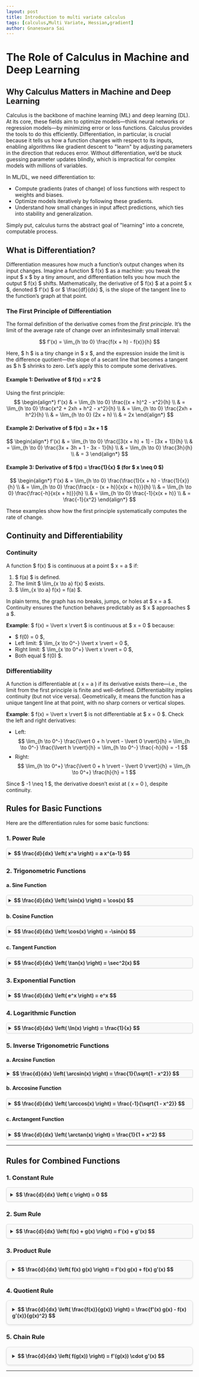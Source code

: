 ```yaml
---
layout: post
title: Introduction to multi variate calculus
tags: [calculus,Multi Variate, Hessian,gradient]
author: Gnaneswara Sai
---
```

<!-- {%- include mathjax.html -%} -->


<!--more-->
# The Role of Calculus in Machine and Deep Learning

## Why Calculus Matters in Machine and Deep Learning

Calculus is the backbone of machine learning (ML) and deep learning (DL). At its core, these fields aim to optimize models—think neural networks or regression models—by minimizing error or loss functions. Calculus provides the tools to do this efficiently. Differentiation, in particular, is crucial because it tells us how a function changes with respect to its inputs, enabling algorithms like gradient descent to "learn" by adjusting parameters in the direction that reduces error. Without differentiation, we’d be stuck guessing parameter updates blindly, which is impractical for complex models with millions of variables.

In ML/DL, we need differentiation to:
- Compute gradients (rates of change) of loss functions with respect to weights and biases.
- Optimize models iteratively by following these gradients.
- Understand how small changes in input affect predictions, which ties into stability and generalization.

Simply put, calculus turns the abstract goal of "learning" into a concrete, computable process.

## What is Differentiation?

Differentiation measures how much a function’s output changes when its input changes. Imagine a function $ f(x) $ as a machine: you tweak the input $ x $ by a tiny amount, and differentiation tells you how much the output $ f(x) $ shifts. Mathematically, the derivative of $ f(x) $ at a point $ x $, denoted $ f'(x) $ or $ \frac{df}{dx} $, is the slope of the tangent line to the function’s graph at that point.

### The First Principle of Differentiation

The formal definition of the derivative comes from the *first principle*. It’s the limit of the average rate of change over an infinitesimally small interval:

$$ 
f'(x) = \lim_{h \to 0} \frac{f(x + h) - f(x)}{h}
$$

Here, $ h $ is a tiny change in $ x $, and the expression inside the limit is the difference quotient—the slope of a secant line that becomes a tangent as $ h $ shrinks to zero. Let’s apply this to compute some derivatives.

#### Example 1: Derivative of $ f(x) = x^2 $
Using the first principle:
$$
\begin{align*}
f'(x) & = \lim_{h \to 0} \frac{(x + h)^2 - x^2}{h} \\
      & = \lim_{h \to 0} \frac{x^2 + 2xh + h^2 - x^2}{h} \\
      & = \lim_{h \to 0} \frac{2xh + h^2}{h} \\
      & = \lim_{h \to 0} (2x + h) \\
      & = 2x
\end{align*}
$$

#### Example 2: Derivative of $ f(x) = 3x + 1 $
$$
\begin{align*}
f'(x) & = \lim_{h \to 0} \frac{[3(x + h) + 1] - [3x + 1]}{h} \\
      & = \lim_{h \to 0} \frac{3x + 3h + 1 - 3x - 1}{h} \\
      & = \lim_{h \to 0} \frac{3h}{h} \\
      & = 3
\end{align*}
$$

#### Example 3: Derivative of $ f(x) = \frac{1}{x} $ (for $ x \neq 0 $)
$$
\begin{align*}
f'(x) & = \lim_{h \to 0} \frac{\frac{1}{x + h} - \frac{1}{x}}{h} \\
      & = \lim_{h \to 0} \frac{\frac{x - (x + h)}{x(x + h)}}{h} \\
      & = \lim_{h \to 0} \frac{\frac{-h}{x(x + h)}}{h} \\
      & = \lim_{h \to 0} \frac{-1}{x(x + h)} \\
      & = \frac{-1}{x^2}
\end{align*}
$$

These examples show how the first principle systematically computes the rate of change.

## Continuity and Differentiability

### Continuity
A function $ f(x) $ is continuous at a point $ x = a $ if:
1. $ f(a) $ is defined.
2. The limit $ \lim_{x \to a} f(x) $ exists.
3. $ \lim_{x \to a} f(x) = f(a) $.

In plain terms, the graph has no breaks, jumps, or holes at $ x = a $. Continuity ensures the function behaves predictably as $ x $ approaches $ a $.

**Example**: $ f(x) = \lvert x \rvert $ is continuous at $ x = 0 $ because:
- $ f(0) = 0 $,
- Left limit: $ \lim_{x \to 0^-} \lvert x \rvert = 0 $,
- Right limit: $ \lim_{x \to 0^+} \lvert x \rvert = 0 $,
- Both equal $ f(0) $.

### Differentiability
A function is differentiable at \( x = a \) if its derivative exists there—i.e., the limit from the first principle is finite and well-defined. Differentiability implies continuity (but not vice versa). Geometrically, it means the function has a unique tangent line at that point, with no sharp corners or vertical slopes.

**Example**: $ f(x) = \lvert x \rvert $ is not differentiable at $ x = 0 $. Check the left and right derivatives:
- Left: 
  $$
  \lim_{h \to 0^-} \frac{\lvert 0 + h \rvert - \lvert 0 \rvert}{h} = \lim_{h \to 0^-} \frac{\lvert h \rvert}{h} = \lim_{h \to 0^-} \frac{-h}{h} = -1
  $$
- Right: 
  $$
  \lim_{h \to 0^+} \frac{\lvert 0 + h \rvert - \lvert 0 \rvert}{h} = \lim_{h \to 0^+} \frac{h}{h} = 1
  $$

Since $ -1 \neq 1 $, the derivative doesn’t exist at \( x = 0 \), despite continuity.


## Rules for Basic Functions

Here are the differentiation rules for some basic functions:

### 1. Power Rule
<div class="equation-box" style="border: 1px solid #ddd; border-radius: 5px; padding: 5px; background-color: #f9f9f9; box-shadow: 0 1px 3px rgba(0, 0, 0, 0.1); margin-bottom: 10px;">
  <details>
    <summary style="cursor: pointer; font-weight: bold; color: #333;">
      $$ \frac{d}{dx} \left( x^a \right) = a x^{a-1} $$
    </summary>
    <div style="margin-top: 5px;">
      Using the first principle:
      $$
      \frac{d}{dx} \left( x^a \right) = \lim_{h \to 0} \frac{(x + h)^a - x^a}{h}
      $$
      Expand \( (x + h)^a \) using the Binomial Theorem:
      $$
      = \lim_{h \to 0} \frac{x^a + a x^{a-1} h + \frac{a(a-1)}{2} x^{a-2} h^2 + \dots - x^a}{h}
      $$
      Simplify:
      $$
      = \lim_{h \to 0} \left( a x^{a-1} + \frac{a(a-1)}{2} x^{a-2} h + \dots \right)
      $$
      As \( h \to 0 \), all terms with \( h \) vanish:
      $$
      \frac{d}{dx} \left( x^a \right) = a x^{a-1}
      $$
    </div>
  </details>
</div>

### 2. Trigonometric Functions

#### a. Sine Function
<div class="equation-box" style="border: 1px solid #ddd; border-radius: 5px; padding: 5px; background-color: #f9f9f9; box-shadow: 0 1px 3px rgba(0, 0, 0, 0.1); margin-bottom: 10px;">
  <details>
    <summary style="cursor: pointer; font-weight: bold; color: #333;">
      $$ \frac{d}{dx} \left( \sin(x) \right) = \cos(x) $$
    </summary>
    <div style="margin-top: 5px;">
      Using the first principle:
      $$
      \frac{d}{dx} \left( \sin(x) \right) = \lim_{h \to 0} \frac{\sin(x + h) - \sin(x)}{h}
      $$
      Using the trigonometric identity:
      $$
      \sin(x + h) = \sin(x) \cos(h) + \cos(x) \sin(h)
      $$
      Substitute:
      $$
      = \lim_{h \to 0} \frac{\sin(x) \cos(h) + \cos(x) \sin(h) - \sin(x)}{h}
      $$
      Factor terms:
      $$
      = \lim_{h \to 0} \left[ \sin(x) \frac{\cos(h) - 1}{h} + \cos(x) \frac{\sin(h)}{h} \right]
      $$
      Using \( \lim_{h \to 0} \frac{\sin(h)}{h} = 1 \) and \( \lim_{h \to 0} \frac{\cos(h) - 1}{h} = 0 \):
      $$
      = \cos(x)
      $$
    </div>
  </details>
</div>

#### b. Cosine Function
<div class="equation-box" style="border: 1px solid #ddd; border-radius: 5px; padding: 5px; background-color: #f9f9f9; box-shadow: 0 1px 3px rgba(0, 0, 0, 0.1); margin-bottom: 10px;">
  <details>
    <summary style="cursor: pointer; font-weight: bold; color: #333;">
      $$ \frac{d}{dx} \left( \cos(x) \right) = -\sin(x) $$
    </summary>
    <div style="margin-top: 5px;">
      Using the first principle:
      $$
      \frac{d}{dx} \left( \cos(x) \right) = \lim_{h \to 0} \frac{\cos(x + h) - \cos(x)}{h}
      $$
      Using the trigonometric identity:
      $$
      \cos(x + h) = \cos(x) \cos(h) - \sin(x) \sin(h)
      $$
      Substitute:
      $$
      = \lim_{h \to 0} \frac{\cos(x) \cos(h) - \sin(x) \sin(h) - \cos(x)}{h}
      $$
      Factor terms:
      $$
      = \lim_{h \to 0} \left[ \cos(x) \frac{\cos(h) - 1}{h} - \sin(x) \frac{\sin(h)}{h} \right]
      $$
      Using \( \lim_{h \to 0} \frac{\sin(h)}{h} = 1 \) and \( \lim_{h \to 0} \frac{\cos(h) - 1}{h} = 0 \):
      $$
      = -\sin(x)
      $$
    </div>
  </details>
</div>

#### c. Tangent Function
<div class="equation-box" style="border: 1px solid #ddd; border-radius: 5px; padding: 5px; background-color: #f9f9f9; box-shadow: 0 1px 3px rgba(0, 0, 0, 0.1); margin-bottom: 10px;">
  <details>
    <summary style="cursor: pointer; font-weight: bold; color: #333;">
      $$ \frac{d}{dx} \left( \tan(x) \right) = \sec^2(x) $$
    </summary>
    <div style="margin-top: 5px;">
      Using the identity \( \tan(x) = \frac{\sin(x)}{\cos(x)} \), apply the quotient rule:
      $$
      \frac{d}{dx} \left( \tan(x) \right) = \frac{\cos(x) \cdot \frac{d}{dx} \sin(x) - \sin(x) \cdot \frac{d}{dx} \cos(x)}{\cos^2(x)}
      $$
      Substitute \( \frac{d}{dx} \sin(x) = \cos(x) \) and \( \frac{d}{dx} \cos(x) = -\sin(x) \):
      $$
      = \frac{\cos(x) \cdot \cos(x) - \sin(x) \cdot (-\sin(x))}{\cos^2(x)}
      $$
      Simplify:
      $$
      = \frac{\cos^2(x) + \sin^2(x)}{\cos^2(x)}
      $$
      Using the Pythagorean identity \( \sin^2(x) + \cos^2(x) = 1 \):
      $$
      = \frac{1}{\cos^2(x)} = \sec^2(x)
      $$
    </div>
  </details>
</div>

### 3. Exponential Function
<div class="equation-box" style="border: 1px solid #ddd; border-radius: 5px; padding: 5px; background-color: #f9f9f9; box-shadow: 0 1px 3px rgba(0, 0, 0, 0.1); margin-bottom: 10px;">
  <details>
    <summary style="cursor: pointer; font-weight: bold; color: #333;">
      $$ \frac{d}{dx} \left( e^x \right) = e^x $$
    </summary>
    <div style="margin-top: 5px;">
      Using the first principle:
      $$
      \frac{d}{dx} \left( e^x \right) = \lim_{h \to 0} \frac{e^{x+h} - e^x}{h}
      $$
      Factor \( e^x \):
      $$
      = \lim_{h \to 0} \frac{e^x \left( e^h - 1 \right)}{h}
      $$
      Since \( \lim_{h \to 0} \frac{e^h - 1}{h} = 1 \):
      $$
      \frac{d}{dx} \left( e^x \right) = e^x
      $$
    </div>
  </details>
</div>

### 4. Logarithmic Function
<div class="equation-box" style="border: 1px solid #ddd; border-radius: 5px; padding: 5px; background-color: #f9f9f9; box-shadow: 0 1px 3px rgba(0, 0, 0, 0.1); margin-bottom: 10px;">
  <details>
    <summary style="cursor: pointer; font-weight: bold; color: #333;">
      $$ \frac{d}{dx} \left( \ln(x) \right) = \frac{1}{x} $$
    </summary>
    <div style="margin-top: 5px;">
      Using the first principle:
      $$
      \frac{d}{dx} \left( \ln(x) \right) = \lim_{h \to 0} \frac{\ln(x + h) - \ln(x)}{h}
      $$
      Using the logarithmic property \( \ln(a) - \ln(b) = \ln\left(\frac{a}{b}\right) \):
      $$
      = \lim_{h \to 0} \frac{\ln\left(\frac{x + h}{x}\right)}{h}
      $$
      Simplify:
      $$
      = \lim_{h \to 0} \frac{\ln\left(1 + \frac{h}{x}\right)}{h}
      $$
      Using the approximation \( \ln(1 + u) \approx u \) for small \( u \):
      $$
      = \lim_{h \to 0} \frac{\frac{h}{x}}{h} = \frac{1}{x}
      $$
    </div>
  </details>
</div>

### 5. Inverse Trigonometric Functions

#### a. Arcsine Function
<div class="equation-box" style="border: 1px solid #ddd; border-radius: 1px; padding: 1px; background-color: #f9f9f9; box-shadow: 0 1px 3px rgba(0, 0, 0, 0.1); margin-bottom: 5px;">
  <details>
    <summary style="cursor: pointer; font-weight: bold; color: #333;">
      $$ \frac{d}{dx} \left( \arcsin(x) \right) = \frac{1}{\sqrt{1 - x^2}} $$
    </summary>
    <div style="margin-top: 1px;">
      Using the identity \( \sin(y) = x \), we have:
      $$
      \frac{d}{dx} \arcsin(x) = \frac{1}{\cos(y)}
      $$
      From the Pythagorean identity \( \cos^2(y) = 1 - \sin^2(y) \):
      $$
      \cos(y) = \sqrt{1 - x^2}
      $$
      Thus:
      $$
      \frac{d}{dx} \arcsin(x) = \frac{1}{\sqrt{1 - x^2}}
      $$
    </div>
  </details>
</div>

#### b. Arccosine Function
<div class="equation-box" style="border: 1px solid #ddd; border-radius: 5px; padding: 5px; background-color: #f9f9f9; box-shadow: 0 1px 3px rgba(0, 0, 0, 0.1); margin-bottom: 10px;">
  <details>
    <summary style="cursor: pointer; font-weight: bold; color: #333;">
      $$ \frac{d}{dx} \left( \arccos(x) \right) = \frac{-1}{\sqrt{1 - x^2}} $$
    </summary>
    <div style="margin-top: 5px;">
      Using the identity \( \cos(y) = x \), we have:
      $$
      \frac{d}{dx} \arccos(x) = -\frac{1}{\sin(y)}
      $$
      From the Pythagorean identity \( \sin^2(y) = 1 - \cos^2(y) \):
      $$
      \sin(y) = \sqrt{1 - x^2}
      $$
      Thus:
      $$
      \frac{d}{dx} \arccos(x) = \frac{-1}{\sqrt{1 - x^2}}
      $$
    </div>
  </details>
</div>

#### c. Arctangent Function
<div class="equation-box" style="border: 1px solid #ddd; border-radius: 5px; padding: 5px; background-color: #f9f9f9; box-shadow: 0 1px 3px rgba(0, 0, 0, 0.1); margin-bottom: 10px;">
  <details>
    <summary style="cursor: pointer; font-weight: bold; color: #333;">
      $$ \frac{d}{dx} \left( \arctan(x) \right) = \frac{1}{1 + x^2} $$
    </summary>
    <div style="margin-top: 5px;">
      Using the identity \( \tan(y) = x \), we have:
      $$
      \frac{d}{dx} \arctan(x) = \frac{1}{\sec^2(y)}
      $$
      From the trigonometric identity \( \sec^2(y) = 1 + \tan^2(y) \):
      $$
      \sec^2(y) = 1 + x^2
      $$
      Thus:
      $$
      \frac{d}{dx} \arctan(x) = \frac{1}{1 + x^2}
      $$
    </div>
  </details>
</div>

---

## Rules for Combined Functions

### 1. Constant Rule
<div class="equation-box" style="border: 1px solid #ddd; border-radius: 5px; padding: 10px; background-color: #f9f9f9; box-shadow: 0 1px 3px rgba(0, 0, 0, 0.1); margin-bottom: 1px;">
  <details>
    <summary style="cursor: pointer; font-weight: bold; color: #333;">
      $$ \frac{d}{dx} \left( c \right) = 0 $$
    </summary>
    <div style="margin-top: 0px;">     
      The derivative of a constant is always zero because a constant does not change with respect to \( x \).
    </div>
  </details>
</div>

### 2. Sum Rule
<div class="equation-box" style="border: 1px solid #ddd; border-radius: 5px; padding: 10px; background-color: #f9f9f9; box-shadow: 0 1px 3px rgba(0, 0, 0, 0.1); margin-bottom: 1px;">
  <details>
    <summary style="cursor: pointer; font-weight: bold; color: #333;">
      $$ \frac{d}{dx} \left( f(x) + g(x) \right) = f'(x) + g'(x) $$
    </summary>
    <div style="margin-top: 0px;">
      Using the first principle:
      $$
      \frac{d}{dx} \left( f(x) + g(x) \right) = \lim_{h \to 0} \frac{[f(x + h) + g(x + h)] - [f(x) + g(x)]}{h}
      $$
      Simplify:
      $$
      = \lim_{h \to 0} \left[ \frac{f(x + h) - f(x)}{h} + \frac{g(x + h) - g(x)}{h} \right]
      $$
      As \( h \to 0 \):
      $$
      = f'(x) + g'(x)
      $$
    </div>
  </details>
</div>

### 3. Product Rule
<div class="equation-box" style="border: 1px solid #ddd; border-radius: 8px; padding: 15px; background-color: #f9f9f9; box-shadow: 0 2px 5px rgba(0, 0, 0, 0.1); margin-bottom: 15px;">
  <details>
    <summary style="cursor: pointer; font-weight: bold; color: #333;">
      $$ \frac{d}{dx} \left( f(x) g(x) \right) = f'(x) g(x) + f(x) g'(x) $$
    </summary>
    <div style="margin-top: 10px;">
      Using the first principle:
      $$
      \frac{d}{dx} \left( f(x) g(x) \right) = \lim_{h \to 0} \frac{f(x + h) g(x + h) - f(x) g(x)}{h}
      $$
      Add and subtract \( f(x) g(x + h) \):
      $$
      = \lim_{h \to 0} \frac{f(x + h) g(x + h) - f(x) g(x + h) + f(x) g(x + h) - f(x) g(x)}{h}
      $$
      Factor terms:
      $$
      = \lim_{h \to 0} \left[ g(x + h) \frac{f(x + h) - f(x)}{h} + f(x) \frac{g(x + h) - g(x)}{h} \right]
      $$
      As \( h \to 0 \):
      $$
      \frac{d}{dx} \left( f(x) g(x) \right) = f'(x) g(x) + f(x) g'(x)
      $$
    </div>
  </details>
</div>

### 4. Quotient Rule
<div class="equation-box" style="border: 1px solid #ddd; border-radius: 8px; padding: 15px; background-color: #f9f9f9; box-shadow: 0 2px 5px rgba(0, 0, 0, 0.1); margin-bottom: 15px;">
  <details>
    <summary style="cursor: pointer; font-weight: bold; color: #333;">
      $$ \frac{d}{dx} \left( \frac{f(x)}{g(x)} \right) = \frac{f'(x) g(x) - f(x) g'(x)}{g(x)^2} $$
    </summary>
    <div style="margin-top: 10px;">
      Using the first principle:
      $$
      \frac{d}{dx} \left( \frac{f(x)}{g(x)} \right) = \lim_{h \to 0} \frac{\frac{f(x + h)}{g(x + h)} - \frac{f(x)}{g(x)}}{h}
      $$
      Combine fractions:
      $$
      = \lim_{h \to 0} \frac{\frac{f(x + h) g(x) - f(x) g(x + h)}{g(x + h) g(x)}}{h}
      $$
      Simplify:
      $$
      = \lim_{h \to 0} \frac{f(x + h) g(x) - f(x) g(x + h)}{h \cdot g(x + h) \cdot g(x)}
      $$
      Expand \( f(x + h) \) and \( g(x + h) \) using their Taylor expansions:
      $$
      f(x + h) = f(x) + h f'(x) + \dots, \quad g(x + h) = g(x) + h g'(x) + \dots
      $$
      Substitute into the numerator:
      $$
      f(x + h) g(x) - f(x) g(x + h) = \left[ f(x) + h f'(x) \right] g(x) - f(x) \left[ g(x) + h g'(x) \right]
      $$
      Expand terms:
      $$
      = f(x) g(x) + h f'(x) g(x) - f(x) g(x) - h f(x) g'(x)
      $$
      Simplify:
      $$
      = h \left[ f'(x) g(x) - f(x) g'(x) \right]
      $$
      Substitute back into the limit:
      $$
      \frac{d}{dx} \left( \frac{f(x)}{g(x)} \right) = \lim_{h \to 0} \frac{h \left[ f'(x) g(x) - f(x) g'(x) \right]}{h \cdot g(x + h) \cdot g(x)}
      $$
      Cancel \( h \) in the numerator and denominator:
      $$
      = \lim_{h \to 0} \frac{f'(x) g(x) - f(x) g'(x)}{g(x + h) \cdot g(x)}
      $$
      As \( h \to 0 \), \( g(x + h) \to g(x) \):
      $$
      = \frac{f'(x) g(x) - f(x) g'(x)}{g(x)^2}
      $$
      Thus, the quotient rule is proved:
      $$
      \boxed{\frac{d}{dx} \left( \frac{f(x)}{g(x)} \right) = \frac{f'(x) g(x) - f(x) g'(x)}{g(x)^2}}
      $$
    </div>
  </details>
</div>

### 5. Chain Rule
<div class="equation-box" style="border: 1px solid #ddd; border-radius: 8px; padding: 15px; background-color: #f9f9f9; box-shadow: 0 2px 5px rgba(0, 0, 0, 0.1); margin-bottom: 15px;">
  <details>
    <summary style="cursor: pointer; font-weight: bold; color: #333;">
      $$ \frac{d}{dx} \left( f(g(x)) \right) = f'(g(x)) \cdot g'(x) $$
    </summary>
    <div style="margin-top: 10px;">
      Using the first principle:
      $$
      \frac{d}{dx} \left( f(g(x)) \right) = \lim_{h \to 0} \frac{f(g(x + h)) - f(g(x))}{h}
      $$
      Let \( u = g(x + h) - g(x) \), so \( h = \frac{u}{g'(x)} \):
      $$
      = \lim_{u \to 0} \frac{f(g(x) + u) - f(g(x))}{u} \cdot g'(x)
      $$
      By the definition of \( f'(g(x)) \):
      $$
      \frac{d}{dx} \left( f(g(x)) \right) = f'(g(x)) \cdot g'(x)
      $$
    </div>
  </details>
</div>

---
